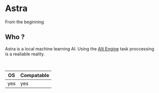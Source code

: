 # Astra
From the beginning

## Who ?
Astra is a local machine learning AI.
Using the [Alli Engine]() task proccessing is a realiable reality.

<br>

OS    |    Compatable
------|--------------
yes | yes
